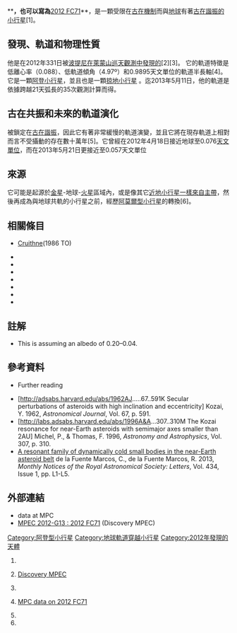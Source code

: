 ****，也可以寫為**[2012 FC71](https://zh.wikipedia.org/wiki/天體命名#小行星 "wikilink")**，是一顆受限在[古在機制](../Page/古在機制.md "wikilink")而與[地球](../Page/地球.md "wikilink")有著[古在諧振的](../Page/古在機制.md "wikilink")[小行星](https://zh.wikipedia.org/wiki/小行星 "wikilink")\[1\]。

## 發現、軌道和物理性質

他是在2012年331日被[波提尼在](https://zh.wikipedia.org/wiki/波提尼 "wikilink")[萊蒙山巡天觀測中發現的](../Page/萊蒙山巡天數據.md "wikilink")\[2\]\[3\]。 它的軌道特徵是低離心率（0.088）、低軌道傾角（4.97º）和0.9895天文單位的軌道半長軸\[4\]。它是一顆[阿登](https://zh.wikipedia.org/wiki/阿登型小行星 "wikilink")[小行星](https://zh.wikipedia.org/wiki/小行星 "wikilink")，並且也是一顆[掠地小行星](https://zh.wikipedia.org/wiki/地球軌道穿越小行星 "wikilink") 。迄2013年5月11日，他的軌道是依據跨越21天弧長的35次觀測計算而得。

## 古在共振和未來的軌道演化

被鎖定在[古在諧振](../Page/古在機制.md "wikilink")，因此它有著非常緩慢的軌道演變，並且它將在現存軌道上相對而言不受攝動的存在數十萬年\[5\]。它曾經在2012年4月18日接近地球至0.076[天文單位](../Page/天文單位.md "wikilink")，而在2013年5月21日更接近至0.057天文單位

## 來源

它可能是起源於[金星](../Page/金星.md "wikilink")-地球-[火星](../Page/火星.md "wikilink")區域內，或是像其它[近地小行星一樣來自](https://zh.wikipedia.org/wiki/近地天體 "wikilink")[主帶](https://zh.wikipedia.org/wiki/小行星帶 "wikilink")，然後再成為與地球共軌的小行星之前，經歷[阿莫爾型小行星](../Page/阿莫爾型小行星.md "wikilink")的轉換\[6\]。

## 相關條目

  - [Cruithne](../Page/小行星3753.md "wikilink")(1986 TO)

  -
  -
  -
  -
  -
  -
  -
## 註解

  - This is assuming an albedo of 0.20–0.04.

## 參考資料

  - Further reading

<!-- end list -->

  - \[<http://adsabs.harvard.edu/abs/1962AJ>.....67..591K Secular perturbations of asteroids with high inclination and eccentricity\] Kozai, Y. 1962, *Astronomical Journal*, Vol. 67, p. 591.
  - \[<http://labs.adsabs.harvard.edu/abs/1996A&A>...307..310M The Kozai resonance for near-Earth asteroids with semimajor axes smaller than 2AU\] Michel, P., & Thomas, F. 1996, *Astronomy and Astrophysics*, Vol. 307, p. 310.
  - [A resonant family of dynamically cold small bodies in the near-Earth asteroid belt](http://mnrasl.oxfordjournals.org/content/434/1/L1.abstract) de la Fuente Marcos, C., de la Fuente Marcos, R. 2013, *Monthly Notices of the Royal Astronomical Society: Letters*, Vol. 434, Issue 1, pp. L1-L5.

## 外部連結

  - [](http://www.minorplanetcenter.net/db_search/show_object?object_id=2012+FC71) data at MPC
  - [MPEC 2012-G13 : 2012 FC71](http://www.minorplanetcenter.net/mpec/K12/K12G13.html) (Discovery MPEC)

[Category:阿登型小行星](https://zh.wikipedia.org/wiki/Category:阿登型小行星 "wikilink") [Category:地球軌道穿越小行星](https://zh.wikipedia.org/wiki/Category:地球軌道穿越小行星 "wikilink") [Category:2012年發現的天體](https://zh.wikipedia.org/wiki/Category:2012年發現的天體 "wikilink")

1.

2.  [Discovery MPEC](http://www.minorplanetcenter.net/mpec/K12/K12G13.html)

3.
4.  [MPC data on 2012 FC71](http://www.minorplanetcenter.net/db_search/show_object?object_id=2012+FC71&commit=Show)

5.
6.